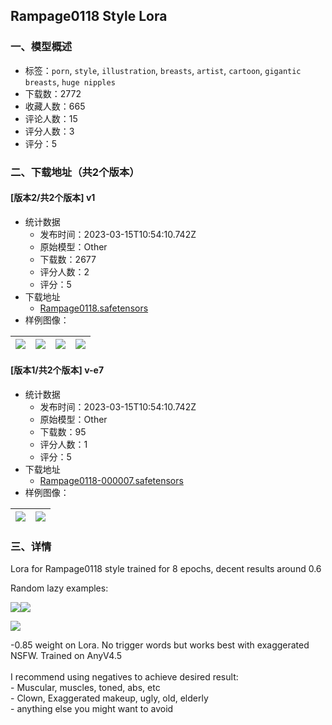 ## Rampage0118 Style Lora
### 一、模型概述

- 标签：`porn`, `style`, `illustration`, `breasts`, `artist`, `cartoon`, `gigantic breasts`, `huge nipples`
- 下载数：2772
- 收藏人数：665
- 评论人数：15
- 评分人数：3
- 评分：5

### 二、下载地址（共2个版本）

#### [版本2/共2个版本] v1

- 统计数据
  - 发布时间：2023-03-15T10:54:10.742Z
  - 原始模型：Other
  - 下载数：2677
  - 评分人数：2
  - 评分：5
- 下载地址
  - [Rampage0118.safetensors](https://civitai.com/api/download/models/23548)
- 样例图像：

| <img src="https://image.civitai.com/xG1nkqKTMzGDvpLrqFT7WA/7bedd13d-cb5f-491f-5d09-e5f87ef19700/width=450/255385.jpeg" /> | <img src="https://image.civitai.com/xG1nkqKTMzGDvpLrqFT7WA/4895a187-cc06-4425-e966-bee3fcaf5600/width=450/255389.jpeg" /> | <img src="https://image.civitai.com/xG1nkqKTMzGDvpLrqFT7WA/d70e87e7-890a-4c5a-96ef-cbfde63b5500/width=450/255388.jpeg" /> | <img src="https://image.civitai.com/xG1nkqKTMzGDvpLrqFT7WA/b443b9a4-5fd7-4911-2a20-038448500100/width=450/255387.jpeg" /> |
| ---- | ---- | ---- | ---- |

#### [版本1/共2个版本] v-e7

- 统计数据
  - 发布时间：2023-03-15T10:54:10.742Z
  - 原始模型：Other
  - 下载数：95
  - 评分人数：1
  - 评分：5
- 下载地址
  - [Rampage0118-000007.safetensors](https://civitai.com/api/download/models/23549)
- 样例图像：

| <img src="https://image.civitai.com/xG1nkqKTMzGDvpLrqFT7WA/798df9e8-75d7-4649-bb56-eea6894c7e00/width=450/255391.jpeg" /> | <img src="https://image.civitai.com/xG1nkqKTMzGDvpLrqFT7WA/5074432f-38ef-4078-5956-1c0d7f46dc00/width=450/255390.jpeg" /> |
| ---- | ---- |


### 三、详情
<p>Lora for Rampage0118 style trained for 8 epochs, decent results around 0.6<br /></p><p>Random lazy examples:</p><img src="https://imagecache.civitai.com/xG1nkqKTMzGDvpLrqFT7WA/6d03feda-1688-432d-6443-f8449c25eb00/width=525/6d03feda-1688-432d-6443-f8449c25eb00" /><img src="https://imagecache.civitai.com/xG1nkqKTMzGDvpLrqFT7WA/82ec1dab-c1d4-4e5a-b1a5-d2b2ae416400/width=525/82ec1dab-c1d4-4e5a-b1a5-d2b2ae416400" /><p></p><p></p><img src="https://imagecache.civitai.com/xG1nkqKTMzGDvpLrqFT7WA/140ff6fa-fe08-4d9a-56ba-abd80f357500/width=525/140ff6fa-fe08-4d9a-56ba-abd80f357500" /><p>-0.85 weight on Lora. No trigger words but works best with exaggerated NSFW. Trained on AnyV4.5<br /><br />I recommend using negatives to achieve desired result:<br />- Muscular, muscles, toned, abs, etc<br />- Clown, Exaggerated makeup, ugly, old, elderly<br />- anything else you might want to avoid<br /></p>